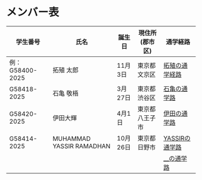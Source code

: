 # メンバー表

|学生番号|氏名|誕生日|現住所(郡市区)|通学経路|
|---|---|---|---|---|
|例：G58400-2025|拓殖 太郎|11月3日|東京都文京区|[拓殖の通学経路](route00.md)|
|G58418-2025|石亀 敬梧|3月27日|東京都渋谷区| [石亀の通学路](route01.md)|
|G58420-2025|伊田大輝|4月1日|東京都八王子市| [伊田の通学路](route02.md)|
|G58414-2025|MUHAMMAD YASSIR RAMADHAN|10月26日|東京都日野市| [YASSIRの通学路](route03.md)|
| | | | | [__の通学路](route04.md)|
